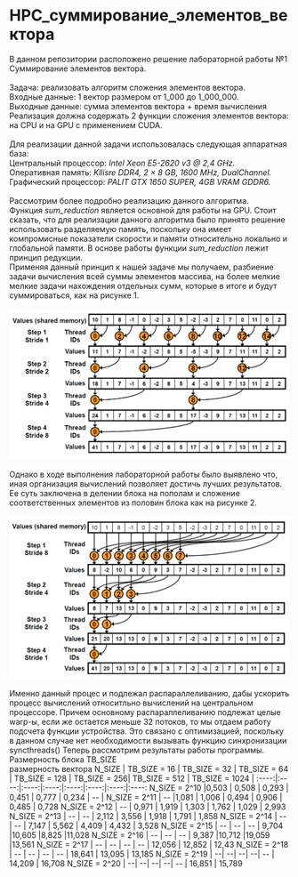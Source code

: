 # HPC_суммирование_элементов_вектора

В данном репозитории расположено решение лабораторной работы №1 Суммирование элементов вектора.<br><br>
Задача: реализовать алгоритм сложения элементов вектора.<br>
Входные данные: 1 вектор размером от 1_000 до 1_000_000.<br>
Выходные данные: сумма элементов вектора + время вычисления<br>
Реализация должна содержать 2 функции сложения элементов вектора: на CPU и на GPU с применением CUDA.<br><br>
Для реализации данной задачи использовалась следующая аппаратная база:<br>
Центральный процессор: _Intel Xeon E5-2620 v3 @ 2,4 GHz._<br>
Оперативная память: _Kllisre DDR4, 2 × 8 GB, 1600 MHz, DualChannel._<br>
Графический процессор: _PALIT GTX 1650 SUPER, 4GB VRAM GDDR6._<br><br>
Рассмотрим более подробно реализацию данного алгоритма.<br>
Функция _sum_reduction_ является основной для работы на GPU. Стоит сказать, что для реализации данного алгоритма было принято решение использовать разделяемую память, поскольку она имеет компромисные показатели скорости и памяти относительно локально и глобальной памяти.
В основе работы функции _sum_reduction_ лежит принцип редукции.<br>
Применяя данный принцип к нашей задаче мы получаем, разбиение задачи вычисления всей суммы элементов массива, 
на более мелкие мелкие задачи нахождения отдельных сумм, которые в итоге и будут суммироваться, как на рисунке 1.<br><br>
![Screenshot](screenshot.png)<br><br>
Однако в ходе выполнения лабораторной работы было выявлено что, иная организация вычислений позволяет достичь лучших результатов.<br>
Ее суть заключена в делении блока на пополам и сложение соответственных элементов из половин блока как на рисунке 2.<br><br>
![Screenshot](screenshot1.png)<br><br>
Именно данный процес и подлежал распараллеливанию, дабы ускорить процесс вычислений относитльно вычислений на центральном процессоре. Причем основному распараллеливанию подлежат целые warp-ы, если же остается меньше 32 потоков, то мы отдаем работу подсчета функции устройства. Это связано с оптимизацией, поскольку в данном случае нет необходимости вызывать функцию синхронизации syncthreads()
Теперь рассмотрим результаты работы программы.
 Размерность блока TB_SIZE <br/> размерность вектора N_SIZE | TB_SIZE = 16 | TB_SIZE = 32 | TB_SIZE = 64 | TB_SIZE = 128 | TB_SIZE = 256| TB_SIZE = 512 | TB_SIZE = 1024 |
:----:|:----:|:----:|:----:|:----:|:----:|:----:|:----:
N_SIZE = 2^10 |0,503 | 0,508 | 0,293 | 0,451 | 0,777 | 0,234 | -- |
N_SIZE = 2^11 | -- |1,081 | 1,006 | 0,494 | 0,906 | 0,485 | 0,728
N_SIZE = 2^12 | -- | 0,971 | 1,919 | 1,303 | 1,762 | 1,029 | 2,993
N_SIZE = 2^13 | -- | -- | 2,112 | 3,556 | 1,918 | 1,791 | 1,858
N_SIZE = 2^14 | -- | -- | 7,147 | 5,562 | 4,409 | 4,432 | 3,528
N_SIZE = 2^15 | -- | -- | -- | 9,704 |10,605 |8,825 |11,028
N_SIZE = 2^16 | -- | -- | -- | 9,387 |10,712 |19,059 |13,561
N_SIZE = 2^17 | -- | -- | -- | -- | 12,056 | 12,852 | 12,43
N_SIZE = 2^18 | -- | -- | -- | -- | 18,641 | 13,095 | 13,185
N_SIZE = 2^19 | --| --| --| --| -- | 14,209 | 16,708
N_SIZE = 2^20 | --| --| --| --| -- | 16,851 | 15,789
<br>
